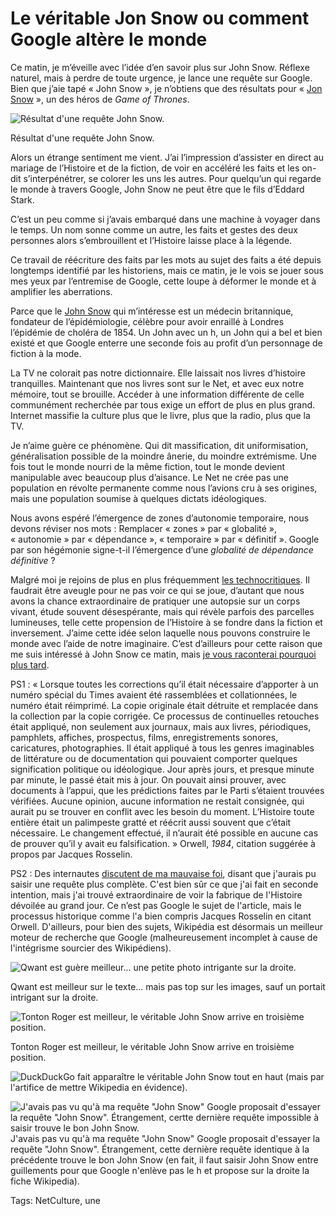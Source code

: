 # Le véritable Jon Snow ou comment Google altère le monde

Ce matin, je m’éveille avec l’idée d’en savoir plus sur John Snow. Réflexe naturel, mais à perdre de toute urgence, je lance une requête sur Google. Bien que j’aie tapé « John Snow », je n’obtiens que des résultats pour « [Jon Snow](https://fr.wikipedia.org/wiki/Jon_Snow) », un des héros de *Game of Thrones*.

![Résultat d'une requête John Snow.](http://blog.tcrouzet.comhttps://tcrouzet.com/images_tc/2015/06/snow1.png)

Résultat d'une requête John Snow.

Alors un étrange sentiment me vient. J’ai l’impression d’assister en direct au mariage de l’Histoire et de la fiction, de voir en accéléré les faits et les on-dit s’interpénétrer, se colorer les uns les autres. Pour quelqu’un qui regarde le monde à travers Google, John Snow ne peut être que le fils d’Eddard Stark.

C’est un peu comme si j’avais embarqué dans une machine à voyager dans le temps. Un nom sonne comme un autre, les faits et gestes des deux personnes alors s’embrouillent et l’Histoire laisse place à la légende.

Ce travail de réécriture des faits par les mots au sujet des faits a été depuis longtemps identifié par les historiens, mais ce matin, je le vois se jouer sous mes yeux par l’entremise de Google, cette loupe à déformer le monde et à amplifier les aberrations.

Parce que le [John Snow](https://fr.wikipedia.org/wiki/John_Snow) qui m’intéresse est un médecin britannique, fondateur de l’épidémiologie, célèbre pour avoir enraillé à Londres l’épidémie de choléra de 1854. Un John avec un h, un John qui a bel et bien existé et que Google enterre une seconde fois au profit d’un personnage de fiction à la mode.

La TV ne colorait pas notre dictionnaire. Elle laissait nos livres d’histoire tranquilles. Maintenant que nos livres sont sur le Net, et avec eux notre mémoire, tout se brouille. Accéder à une information différente de celle communément recherchée par tous exige un effort de plus en plus grand. Internet massifie la culture plus que le livre, plus que la radio, plus que la TV.

Je n’aime guère ce phénomène. Qui dit massification, dit uniformisation, généralisation possible de la moindre ânerie, du moindre extrémisme. Une fois tout le monde nourri de la même fiction, tout le monde devient manipulable avec beaucoup plus d’aisance. Le Net ne crée pas une population en révolte permanente comme nous l’avions cru à ses origines, mais une population soumise à quelques dictats idéologiques.

Nous avons espéré l’émergence de zones d’autonomie temporaire, nous devons réviser nos mots : Remplacer « zones » par « globalité », « autonomie » par « dépendance », « temporaire » par « définitif ». Google par son hégémonie signe-t-il l’émergence d’une *globalité de dépendance définitive* ?

Malgré moi je rejoins de plus en plus fréquemment [les technocritiques](http://blog.tcrouzet.com/2015/05/04/critique-de-la-technocritique/). Il faudrait être aveugle pour ne pas voir ce qui se joue, d’autant que nous avons la chance extraordinaire de pratiquer une autopsie sur un corps vivant, étude souvent désespérante, mais qui révèle parfois des parcelles lumineuses, telle cette propension de l’Histoire à se fondre dans la fiction et inversement. J’aime cette idée selon laquelle nous pouvons construire le monde avec l’aide de notre imaginaire. C’est d’ailleurs pour cette raison que me suis intéressé à John Snow ce matin, mais [je vous raconterai pourquoi plus tard](http://blog.tcrouzet.com/2015/06/15/pourquoi-john-snow-et-pas-jon-snow/).

PS1 : « Lorsque toutes les corrections qu’il était nécessaire d’apporter à un numéro spécial du Times avaient été rassemblées et collationnées, le numéro était réimprimé. La copie originale était détruite et remplacée dans la collection par la copie corrigée. Ce processus de continuelles retouches était appliqué, non seulement aux journaux, mais aux livres, périodiques, pamphlets, affiches, prospectus, films, enregistrements sonores, caricatures, photographies. Il était appliqué à tous les genres imaginables de littérature ou de documentation qui pouvaient comporter quelques signification politique ou idéologique. Jour après jours, et presque minute par minute, le passé était mis à jour. On pouvait ainsi prouver, avec documents à l’appui, que les prédictions faites par le Parti s’étaient trouvées vérifiées. Aucune opinion, aucune information ne restait consignée, qui aurait pu se trouver en conflit avec les besoin du moment. L’Histoire toute entière était un palimpeste gratté et réécrit aussi souvent que c’était nécessaire. Le changement effectué, il n’aurait été possible en aucune cas de prouver qu’il y avait eu falsification. » Orwell, *1984*, citation suggérée à propos par Jacques Rosselin.

PS2 : Des internautes [discutent de ma mauvaise foi](http://seenthis.net/messages/381224), disant que j'aurais pu saisir une requête plus complète. C'est bien sûr ce que j'ai fait en seconde intention, mais j'ai trouvé extraordinaire de voir la fabrique de l'Histoire dévoilée au grand jour. Ce n’est pas Google le sujet de l'article, mais le processus historique comme l'a bien compris Jacques Rosselin en citant Orwell. D'ailleurs, pour bien des sujets, Wikipédia est désormais un meilleur moteur de recherche que Google (malheureusement incomplet à cause de l'intégrisme sourcier des Wikipédiens).

![Qwant est guère meilleur... une petite photo intrigante sur la droite.](http://blog.tcrouzet.comhttps://tcrouzet.com/images_tc/2015/06/snow2.jpg)

Qwant est meilleur sur le texte... mais pas top sur les images, sauf un portait intrigant sur la droite.

![Tonton Roger est meilleur, le véritable John Snow arrive en troisième position.](http://blog.tcrouzet.comhttps://tcrouzet.com/images_tc/2015/06/snow3.jpg)

Tonton Roger est meilleur, le véritable John Snow arrive en troisième position.

![DuckDuckGo fait apparaître le véritable John Snow tout en haut (mais par l'artifice de mettre Wikipedia en évidence). ](http://blog.tcrouzet.comhttps://tcrouzet.com/images_tc/2015/06/snow4-600x307.jpg)

![J'avais pas vu qu'à ma requête "John Snow" Google proposait d'essayer la requête "John Snow". Étrangement, certte dernière requête impossible à saisir trouve le bon John Snow. ](http://blog.tcrouzet.comhttps://tcrouzet.com/images_tc/2015/06/snow5-600x368.jpg)J'avais pas vu qu'à ma requête "John Snow" Google proposait d'essayer la requête "John Snow". Étrangement, cette dernière requête identique à la précédente trouve le bon John Snow (en fait, il faut saisir John Snow entre guillements pour que Google n'enlève pas le h et propose sur la droite la fiche Wikipedia).



Tags: NetCulture, une